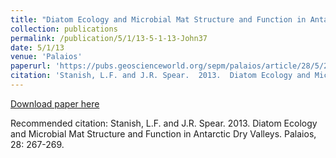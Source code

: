 ```yaml
---
title: "Diatom Ecology and Microbial Mat Structure and Function in Antarctic Dry Valleys"
collection: publications
permalink: /publication/5/1/13-5-1-13-John37
date: 5/1/13
venue: 'Palaios'
paperurl: 'https://pubs.geoscienceworld.org/sepm/palaios/article/28/5/267/146314/diatom-ecology-and-microbial-mat-structure-and'
citation: 'Stanish, L.F. and J.R. Spear.  2013.  Diatom Ecology and Microbial Mat Structure and Function in Antarctic Dry Valleys.  Palaios, 28: 267-269.'
---
```


<a href='https://pubs.geoscienceworld.org/sepm/palaios/article/28/5/267/146314/diatom-ecology-and-microbial-mat-structure-and'>Download paper here</a>

Recommended citation: Stanish, L.F. and J.R. Spear.  2013.  Diatom Ecology and Microbial Mat Structure and Function in Antarctic Dry Valleys.  Palaios, 28: 267-269.